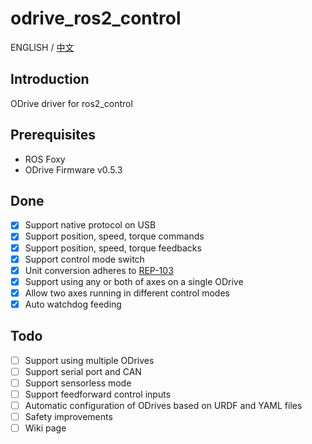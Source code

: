 # odrive_ros2_control
ENGLISH / [中文](<README_CN.md>)
## Introduction
ODrive driver for ros2_control
## Prerequisites
* ROS Foxy
* ODrive Firmware v0.5.3
## Done
- [x] Support native protocol on USB
- [x] Support position, speed, torque commands
- [x] Support position, speed, torque feedbacks
- [x] Support control mode switch
- [x] Unit conversion adheres to [REP-103](<https://www.ros.org/reps/rep-0103.html>)
- [x] Support using any or both of axes on a single ODrive
- [x] Allow two axes running in different control modes
- [x] Auto watchdog feeding
## Todo
- [ ] Support using multiple ODrives
- [ ] Support serial port and CAN
- [ ] Support sensorless mode
- [ ] Support feedforward control inputs
- [ ] Automatic configuration of ODrives based on URDF and YAML files
- [ ] Safety improvements
- [ ] Wiki page